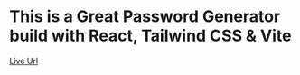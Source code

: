 # This is a Great Password Generator build with React, Tailwind CSS & Vite

[Live Url](https://setPassword.netlify.app/)
